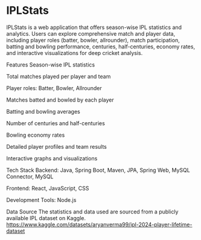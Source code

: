 # IPLStats
IPLStats is a web application that offers season-wise IPL statistics and analytics. Users can explore comprehensive match and player data, including player roles (batter, bowler, allrounder), match participation, batting and bowling performance, centuries, half-centuries, economy rates, and interactive visualizations for deep cricket analysis.

Features
Season-wise IPL statistics

Total matches played per player and team

Player roles: Batter, Bowler, Allrounder

Matches batted and bowled by each player

Batting and bowling averages

Number of centuries and half-centuries

Bowling economy rates

Detailed player profiles and team results

Interactive graphs and visualizations

Tech Stack
Backend: Java, Spring Boot, Maven, JPA, Spring Web, MySQL Connector, MySQL

Frontend: React, JavaScript, CSS

Development Tools: Node.js

Data Source
The statistics and data used are sourced from a publicly available IPL dataset on Kaggle.
https://www.kaggle.com/datasets/aryanverma99/ipl-2024-player-lifetime-dataset

